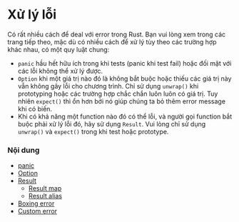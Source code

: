 # Xử lý lỗi

Có rất nhiều cách để deal với error trong Rust. Bạn vui lòng xem trong các trang tiếp theo,
mặc dù có nhiều cách để xử lý tùy theo các trường hợp khác nhau, có một quy luật chung:

- `panic` hầu hết hữu ích trong khi tests (panic khi test fail) hoặc đối mặt với các lỗi không thể xử lý được.
- `Option` khi một giá trị nào đó là không bắt buộc hoặc thiếu các giá trị này vẫn không gây lỗi cho chương trình. Chỉ sử dụng `unwrap()` khi prototyping hoặc các trường hợp chắc chắn luôn luôn có giá trị. Tuy nhiên `expect()` thì ổn hơn bởi nó giúp chúng ta bỏ thêm error message khi có biến. 
- Khi có khả năng một function nào đó có thể lỗi, và người gọi function bắt buộc phải xử lý lỗi đó, hãy sử dụng `Result`. Vui lòng chỉ sử dụng `unwrap()` và `expect()` trong khi test hoặc prototype.

### Nội dung

- [panic](./panic.md)
- [Option](./option.md)
- [Result](./result.md)
  - [Result map](./result-map.md)
  - [Result alias](./result-alias.md)
- [Boxing error](./boxing-error.md)
- [Custom error](./custom-error.md)